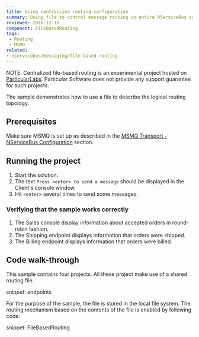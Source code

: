 ```yaml
---
title: Using centralized routing configuration
summary: Using file to control message routing in entire NServiceBus system
reviewed: 2016-12-16
component: FileBasedRouting
tags:
 - Routing
 - MSMQ
related:
- nservicebus/messaging/file-based-routing
---
```



NOTE: Centralized file-based routing is an experimental project hosted on [ParticularLabs](https://github.com/ParticularLabs). Particular Software does not provide any support guarantee for such projects.

The sample demonstrates how to use a file to describe the logical routing topology.


## Prerequisites

Make sure MSMQ is set up as described in the [MSMQ Transport - NServiceBus Configuration](/nservicebus/msmq/#nservicebus-configuration) section.


## Running the project

 1. Start the solution.
 1. The text `Press <enter> to send a message` should be displayed in the Client's console window.
 1. Hit `<enter>` several times to send some messages.


### Verifying that the sample works correctly

 1. The Sales console display information about accepted orders in round-robin fashion.
 1. The Shipping endpoint displays information that orders were shipped.
 1. The Billing endpoint displays information that orders were billed.


## Code walk-through

This sample contains four projects. All these project make use of a shared routing file.

snippet: endpoints

For the purpose of the sample, the file is stored in the local file system. The routing mechanism based on the contents of the file is enabled by following code:

snippet: FileBasedRouting

